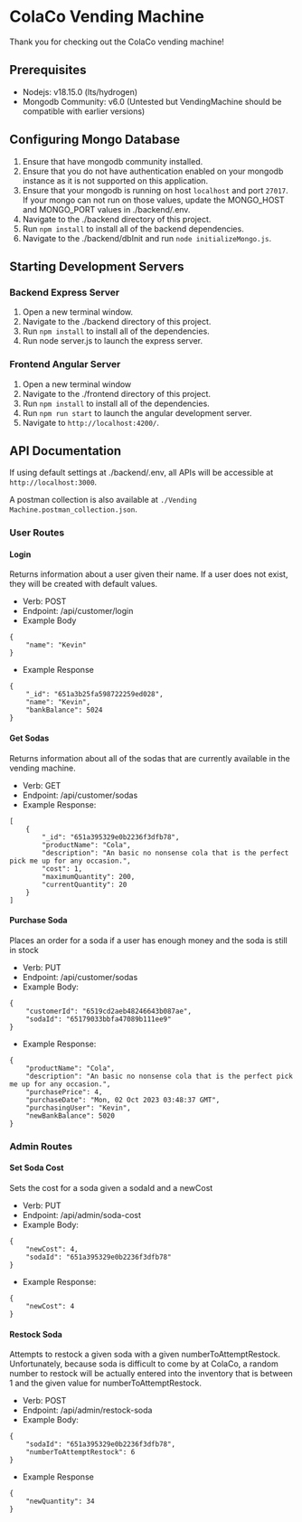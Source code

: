 # ColaCo Vending Machine

Thank you for checking out the ColaCo vending machine!

## Prerequisites
- Nodejs: v18.15.0 (lts/hydrogen)
- Mongodb Community: v6.0 (Untested but VendingMachine should be compatible with earlier versions)

## Configuring Mongo Database
1. Ensure that have mongodb community installed.
2. Ensure that you do not have authentication enabled on your mongodb instance as it is not supported on this application.
3. Ensure that your mongodb is running on host `localhost` and port `27017`. If your mongo can not run on those values, update the MONGO_HOST and MONGO_PORT values in ./backend/.env.
4. Navigate to the ./backend directory of this project.
5. Run `npm install` to install all of the backend dependencies.
6. Navigate to the ./backend/dbInit and run `node initializeMongo.js`.

## Starting Development Servers

### Backend Express Server
1. Open a new terminal window.
2. Navigate to the ./backend directory of this project.
3. Run `npm install` to install all of the dependencies.
4. Run node server.js to launch the express server.

### Frontend Angular Server
1. Open a new terminal window
2. Navigate to the ./frontend directory of this project.
3. Run `npm install` to install all of the dependencies.
4. Run `npm run start` to launch the angular development server.
5. Navigate to `http://localhost:4200/`.

## API Documentation
If using default settings at ./backend/.env, all APIs will be accessible at `http://localhost:3000`.

A postman collection is also available at `./Vending Machine.postman_collection.json`.

### User Routes

#### Login
Returns information about a user given their name. If a user does not exist, they will be created with default values.

- Verb: POST
- Endpoint: /api/customer/login
- Example Body
```
{
    "name": "Kevin"
}
```
- Example Response
```
{
    "_id": "651a3b25fa598722259ed028",
    "name": "Kevin",
    "bankBalance": 5024
}
```

#### Get Sodas
Returns information about all of the sodas that are currently available in the vending machine.

- Verb: GET
- Endpoint: /api/customer/sodas
- Example Response:
```
[
    {
        "_id": "651a395329e0b2236f3dfb78",
        "productName": "Cola",
        "description": "An basic no nonsense cola that is the perfect pick me up for any occasion.",
        "cost": 1,
        "maximumQuantity": 200,
        "currentQuantity": 20
    }
]
```

#### Purchase Soda
Places an order for a soda if a user has enough money and the soda is still in stock

- Verb: PUT
- Endpoint: /api/customer/sodas
- Example Body:
```
{
    "customerId": "6519cd2aeb48246643b087ae",
    "sodaId": "65179033bbfa47089b111ee9"
}
```
- Example Response:
```
{
    "productName": "Cola",
    "description": "An basic no nonsense cola that is the perfect pick me up for any occasion.",
    "purchasePrice": 4,
    "purchaseDate": "Mon, 02 Oct 2023 03:48:37 GMT",
    "purchasingUser": "Kevin",
    "newBankBalance": 5020
}
```

### Admin Routes

#### Set Soda Cost
Sets the cost for a soda given a sodaId and a newCost

- Verb: PUT
- Endpoint: /api/admin/soda-cost
- Example Body:
```
{
    "newCost": 4,
    "sodaId": "651a395329e0b2236f3dfb78"
}
```
- Example Response:
```
{
    "newCost": 4
}
```

#### Restock Soda
Attempts to restock a given soda with a given numberToAttemptRestock. Unfortunately, because soda is difficult to come by at ColaCo, a random number to restock will be actually entered into the inventory that is between 1 and the given value for numberToAttemptRestock.

- Verb: POST
- Endpoint: /api/admin/restock-soda
- Example Body:
```
{
    "sodaId": "651a395329e0b2236f3dfb78",
    "numberToAttemptRestock": 6
}
```
- Example Response
```
{
    "newQuantity": 34
}
```